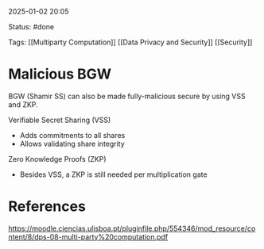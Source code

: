 2025-01-02 20:05

Status: #done 

Tags: [[Multiparty Computation]] [[Data Privacy and Security]] [[Security]] 

# Malicious BGW

BGW (Shamir SS) can also be made fully-malicious secure by using VSS and ZKP.

Verifiable Secret Sharing (VSS)
- Adds commitments to all shares
- Allows validating share integrity

Zero Knowledge Proofs (ZKP)
- Besides VSS, a ZKP is still needed per multiplication gate

# References

https://moodle.ciencias.ulisboa.pt/pluginfile.php/554346/mod_resource/content/8/dps-08-multi-party%20computation.pdf